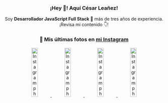 <div align="center">

<h3>¡Hey 👋! Aquí César Leañez!</h3>

<p>Soy <strong>Desarrollador JavaScript Full Stack 🚀</strong> más de tres años de experiencia.<br />¡Revisa mi contenido 👇!</p>

### 📸 Mis últimas fotos en [mi Instagram](https://instagram.com/cesarsoftware.dev)


<a href='https://instagram.com/p/DKcTQWgxLum' target='_blank'>
  <img width='20%' src='https://instagram.fcmn2-1.fna.fbcdn.net/v/t51.2885-15/503849034_17919602952097059_4092165478866362923_n.jpg?stp=dst-jpg_e35_tt6&efg=eyJ2ZW5jb2RlX3RhZyI6IkZFRUQuaW1hZ2VfdXJsZ2VuLjE0NDB4MTQ0NS5zZHIuZjc1NzYxLmRlZmF1bHRfaW1hZ2UuYzIifQ&_nc_ht=instagram.fcmn2-1.fna.fbcdn.net&_nc_cat=103&_nc_oc=Q6cZ2QGO9F0crppVxur53DZ-UXgAlKJrqsOzocI6simnH3q7Cln0hE3_HNQC03t5V6eIX3w&_nc_ohc=Xf4cvBlx3X0Q7kNvwG0KpnA&_nc_gid=iYLxKLw6QJCufJ2Oa7vsDg&edm=ACWDqb8BAAAA&ccb=7-5&ig_cache_key=MzY0Njg3NDQ4NDgzMDY4MjAyMg%3D%3D.3-ccb7-5&oh=00_AfWBGYQBQ9p8B-iN0CXDwnoXXp9jp0TmzCJbuJDp7wKHSQ&oe=689C6E65&_nc_sid=ee9879' alt='Instagram photo' />
</a>
<a href='https://instagram.com/p/DKcTCZnuO-S' target='_blank'>
  <img width='20%' src='https://scontent.cdninstagram.com/v/t51.75761-15/503168549_17919602796097059_3346483577265803486_n.jpg?stp=dst-jpg_e15_tt6&_nc_cat=105&ig_cache_key=MzY0Njg3MzUyNjA5NTkwMDU2Mg%3D%3D.3-ccb1-7&ccb=1-7&_nc_sid=58cdad&efg=eyJ2ZW5jb2RlX3RhZyI6InhwaWRzLjE5MTZ4MTA3OC5zZHIuQzMifQ%3D%3D&_nc_ohc=MkxUjYyComcQ7kNvwE9GCam&_nc_oc=Adl9SXklEOjTi_f7Bk4a6rqIp6bIINpS6nlHFlls1WsuvovkGMjza2fHZhu_x9iRhNo&_nc_ad=z-m&_nc_cid=0&_nc_zt=23&_nc_ht=scontent.cdninstagram.com&_nc_gid=iYLxKLw6QJCufJ2Oa7vsDg&oh=00_AfXmriS9DQGHVBJ_Aeko8kAcpU3KwMuiUX8g6D2V6pHNyQ&oe=689C74E3' alt='Instagram photo' />
</a>
<a href='https://instagram.com/p/DIt9Oknp-PZ' target='_blank'>
  <img width='20%' src='https://instagram.fcmn2-1.fna.fbcdn.net/v/t51.2885-15/491444712_17914409433097059_55076089485466172_n.jpg?stp=dst-jpg_e35_tt6&efg=eyJ2ZW5jb2RlX3RhZyI6IkZFRUQuaW1hZ2VfdXJsZ2VuLjU1MngzNDEuc2RyLmY3NTc2MS5kZWZhdWx0X2ltYWdlLmMyIn0&_nc_ht=instagram.fcmn2-1.fna.fbcdn.net&_nc_cat=103&_nc_oc=Q6cZ2QGO9F0crppVxur53DZ-UXgAlKJrqsOzocI6simnH3q7Cln0hE3_HNQC03t5V6eIX3w&_nc_ohc=y8YsyF6s1_0Q7kNvwFxHjs9&_nc_gid=iYLxKLw6QJCufJ2Oa7vsDg&edm=ACWDqb8BAAAA&ccb=7-5&ig_cache_key=MzYxNTgxNTM1ODA3ODI0Nzg5Nw%3D%3D.3-ccb7-5&oh=00_AfXkuFwbo7rvrsIyCIY8rn9XzMzxy08TkhWSs9wGUJBCLQ&oe=689C626B&_nc_sid=ee9879' alt='Instagram photo' />
</a>
<a href='https://instagram.com/p/DICt8_ruj1K' target='_blank'>
  <img width='20%' src='https://scontent.cdninstagram.com/v/t51.71878-15/487811720_2261442050918393_7784971145546330846_n.jpg?stp=dst-jpg_e15_tt6&_nc_cat=104&ig_cache_key=MzYwMzY0NDc1NTQ5MDc4MjUzOA%3D%3D.3-ccb1-7&ccb=1-7&_nc_sid=58cdad&efg=eyJ2ZW5jb2RlX3RhZyI6InhwaWRzLjY0MHgxMTU2LnNkci5DMyJ9&_nc_ohc=7Ixe0FppYXoQ7kNvwEF78s0&_nc_oc=AdnoRTB04qaGaxdf0ywlXp1z8RnMB15Dp0jpEQ4cx-x__utPHjwdpilPWG6A48-_bmM&_nc_ad=z-m&_nc_cid=0&_nc_zt=23&_nc_ht=scontent.cdninstagram.com&_nc_gid=iYLxKLw6QJCufJ2Oa7vsDg&oh=00_AfWvPfBR7WQho7gMEY5WgyJ45-X6BOuM2gaUomTBOdOjSA&oe=689C8764' alt='Instagram photo' />
</a>

</div>
